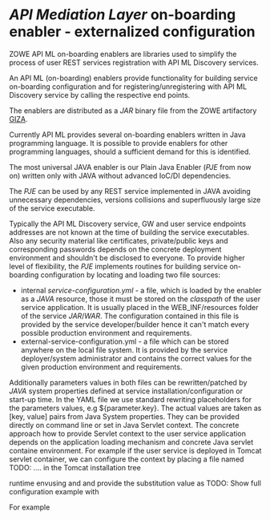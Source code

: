 # _API Mediation Layer_ on-boarding enabler - externalized configuration

ZOWE API ML on-boarding enablers are libraries used to simplify the process of user REST services registration with API ML Discovery services.

An API ML (on-boarding) enablers provide functionality for building service on-boarding configuration and for registering/unregistering with API ML Discovery service by calling the respective end points.

The enablers are distributed as a _JAR_ binary file from the ZOWE artifactory [GIZA](https://gizaartifactory.jfrog.io).

Currently API ML provides several on-boarding enablers written in Java programming language. It is possible to provide enablers for other programming languages, should a sufficient demand for this is identified.  

The most universal JAVA enabler is our Plain Java Enabler (_PJE_ from now on) written only with JAVA without advanced IoC/DI dependencies.
   
The _PJE_ can be used by any REST service implemented in JAVA avoiding unnecessary dependencies, versions collisions and superfluously large size of the service executable.

Typically the API ML Discovery service, GW and user service endpoints addresses are not known at the time of building the service executables. 
Also any security material like certificates, private/public keys and corresponding passwords depends on the concrete deployment environment and shouldn't be disclosed to everyone.
To provide higher level of flexibility, the _PJE_ implements routines for building service on-boarding configuration by locating and loading two file sources:

* internal _service-configuration.yml_ - a file, which is loaded by the enabler as a _JAVA_ resource, those it must be stored on the _classpath_ of the user service application. 
It is usually placed in the WEB_INF/resources folder of the service _JAR_/_WAR_.
The configuration contained in this file is provided by the service developer/builder hence it can't match every possible production environment and requirements.
* external-service-configuration.yml - a file which can be stored anywhere on the local file system. It is provided by the service deployer/system administrator and contains the correct values for the given production environment and requirements.    
 
Additionally parameters values in both files can be rewritten/patched by _JAVA_ system properties defined at service installation/configuration or start-up time. 
In the YAML file we use standard rewriting placeholders for the parameters values, e.g ${parameter.key}. 
The actual values are taken as [key, value] pairs from Java System properties. They can be provided directly on command line or set in Java Servlet context. The concrete approach how to provide Servlet context to the user service application depends on 
the application loading mechanism and concrete Java servlet containe environment. For example if the user service is deployed in Tomcat servlet container, we can configure the context by placing a file 
named TODO: .... in the Tomcat installation tree      
   
   runtime envusing and and provide the substitution value as 
TODO: Show full configuration example with 

For example  

 
  
            

